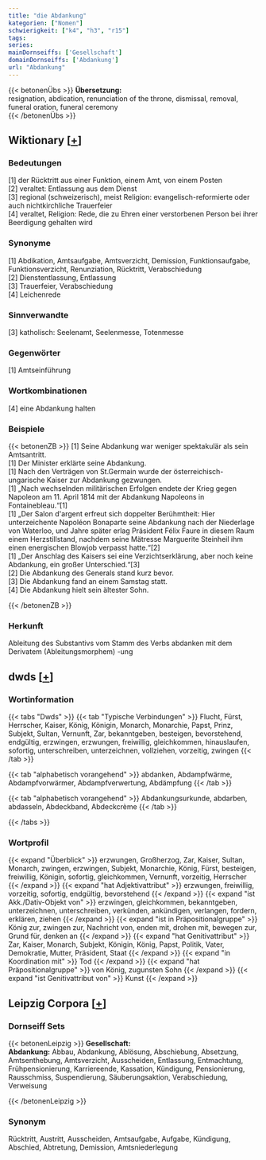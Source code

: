 ```yaml
---
title: "die Abdankung"
kategorien: ["Nomen"]
schwierigkeit: ["k4", "h3", "r15"]
tags:
series:
mainDornseiffs: ['Gesellschaft']
domainDornseiffs: ['Abdankung']
url: "Abdankung"
---
```


{{< betonenÜbs >}}
**Übersetzung:**  
resignation, abdication, renunciation of the throne, dismissal, removal, funeral oration, funeral ceremony  
{{< /betonenÜbs >}}

## Wiktionary [[+](https://de.wiktionary.org/wiki/Abdankung)]

### Bedeutungen
[1] der Rücktritt aus einer Funktion, einem Amt, von einem Posten  
[2] veraltet: Entlassung aus dem Dienst  
[3] regional (schweizerisch), meist Religion: evangelisch-reformierte oder auch nichtkirchliche Trauerfeier  
[4] veraltet, Religion: Rede, die zu Ehren einer verstorbenen Person bei ihrer Beerdigung gehalten wird  

### Synonyme
[1] Abdikation, Amtsaufgabe, Amtsverzicht, Demission, Funktionsaufgabe, Funktionsverzicht, Renunziation, Rücktritt, Verabschiedung  
[2] Dienstentlassung, Entlassung  
[3] Trauerfeier, Verabschiedung  
[4] Leichenrede  

### Sinnverwandte
[3] katholisch: Seelenamt, Seelenmesse, Totenmesse  

### Gegenwörter
[1] Amtseinführung  

### Wortkombinationen
[4] eine Abdankung halten  

### Beispiele
{{< betonenZB >}}
[1] Seine Abdankung war weniger spektakulär als sein Amtsantritt.  
[1] Der Minister erklärte seine Abdankung.  
[1] Nach den Verträgen von St.Germain wurde der österreichisch-ungarische Kaiser zur Abdankung gezwungen.  
[1] „Nach wechselnden militärischen Erfolgen endete der Krieg gegen Napoleon am 11. April 1814 mit der Abdankung Napoleons in Fontainebleau.“[1]  
[1] „Der Salon d'argent erfreut sich doppelter Berühmtheit: Hier unterzeichente Napoléon Bonaparte seine Abdankung nach der Niederlage von Waterloo, und Jahre später erlag Präsident Félix Faure in diesem Raum einem Herzstillstand, nachdem seine Mätresse Marguerite Steinheil ihm einen energischen Blowjob verpasst hatte.“[2]  
[1] „Der Anschlag des Kaisers sei eine Verzichtserklärung, aber noch keine Abdankung, ein großer Unterschied.“[3]  
[2] Die Abdankung des Generals stand kurz bevor.  
[3] Die Abdankung fand an einem Samstag statt.  
[4] Die Abdankung hielt sein ältester Sohn.  

{{< /betonenZB >}}
### Herkunft
Ableitung des Substantivs vom Stamm des Verbs abdanken mit dem Derivatem (Ableitungsmorphem) -ung  



## dwds [[+](https://www.dwds.de/wb/Abdankung)]

### Wortinformation
{{< tabs "Dwds" >}}
{{< tab "Typische Verbindungen" >}}
Flucht, Fürst, Herrscher, Kaiser, König, Königin, Monarch, Monarchie, Papst, Prinz, Subjekt, Sultan, Vernunft, Zar, bekanntgeben, besteigen, bevorstehend, endgültig, erzwingen, erzwungen, freiwillig, gleichkommen, hinauslaufen, sofortig, unterschreiben, unterzeichnen, vollziehen, vorzeitig, zwingen
{{< /tab >}}

{{< tab "alphabetisch vorangehend" >}}
abdanken, Abdampfwärme, Abdampfvorwärmer, Abdampfverwertung, Abdämpfung
{{< /tab >}}

{{< tab "alphabetisch vorangehend" >}}
Abdankungsurkunde, abdarben, abdasseln, Abdeckband, Abdeckcrème
{{< /tab >}}

{{< /tabs >}}

### Wortprofil
{{< expand "Überblick" >}} erzwungen, Großherzog, Zar, Kaiser, Sultan, Monarch, zwingen, erzwingen, Subjekt, Monarchie, König, Fürst, besteigen, freiwillig, Königin, sofortig, gleichkommen, Vernunft, vorzeitig, Herrscher {{< /expand >}}
{{< expand "hat Adjektivattribut" >}} erzwungen, freiwillig, vorzeitig, sofortig, endgültig, bevorstehend {{< /expand >}}
{{< expand "ist Akk./Dativ-Objekt von" >}} erzwingen, gleichkommen, bekanntgeben, unterzeichnen, unterschreiben, verkünden, ankündigen, verlangen, fordern, erklären, ziehen {{< /expand >}}
{{< expand "ist in Präpositionalgruppe" >}} König zur, zwingen zur, Nachricht von, enden mit, drohen mit, bewegen zur, Grund für, denken an {{< /expand >}}
{{< expand "hat Genitivattribut" >}} Zar, Kaiser, Monarch, Subjekt, Königin, König, Papst, Politik, Vater, Demokratie, Mutter, Präsident, Staat {{< /expand >}}
{{< expand "in Koordination mit" >}} Tod {{< /expand >}}
{{< expand "hat Präpositionalgruppe" >}} von König, zugunsten Sohn {{< /expand >}}
{{< expand "ist Genitivattribut von" >}} Kunst {{< /expand >}}

## Leipzig Corpora [[+](https://corpora.uni-leipzig.de/en/res?word=Abdankung&corpusId=deu_newscrawl-public_2018)]

### Dornseiff Sets
{{< betonenLeipzig >}}
**Gesellschaft:**  
**Abdankung:** Abbau, Abdankung, Ablösung, Abschiebung, Absetzung, Amtsenthebung, Amtsverzicht, Ausscheiden, Entlassung, Entmachtung, Frühpensionierung, Karriereende, Kassation, Kündigung, Pensionierung, Rausschmiss, Suspendierung, Säuberungsaktion, Verabschiedung, Verweisung  

{{< /betonenLeipzig >}}

### Synonym
Rücktritt, Austritt, Ausscheiden, Amtsaufgabe, Aufgabe, Kündigung, Abschied, Abtretung, Demission, Amtsniederlegung

